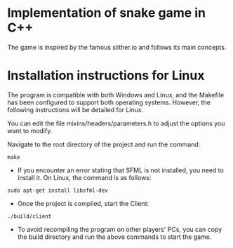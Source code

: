 # Implementation of snake game in C++

The game is inspired by the famous slither.io and follows its main concepts.

# Installation instructions for Linux

The program is compatible with both Windows and Linux, and the Makefile has been configured to support both operating systems. However, the following instructions will be detailed for Linux.



You can edit the file mixins/headers/parameters.h to adjust the options you want to modify.

Navigate to the root directory of the project and run the command:

```
make
```

* If you encounter an error stating that SFML is not installed, you need to install it. On Linux, the command is as follows:
```
sudo apt-get install libsfml-dev
```

* Once the project is compiled, start the Client:
```
./build/client 
```


* To avoid recompiling the program on other players' PCs, you can copy the build directory and run the above commands to start the game.

